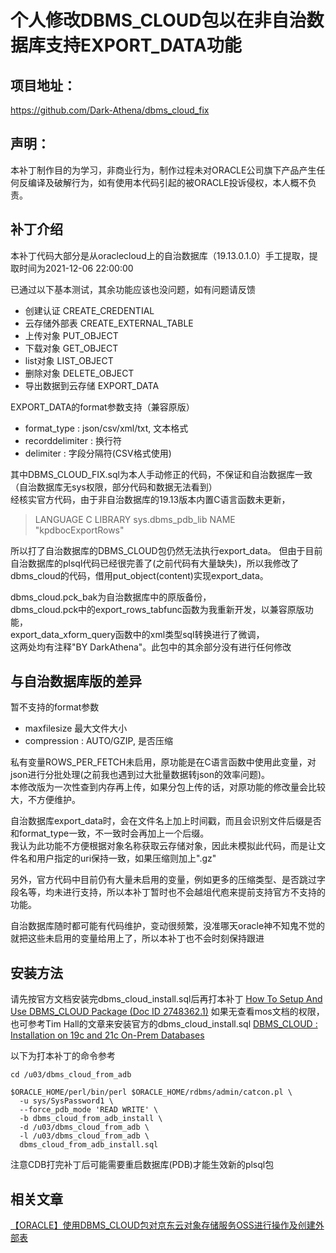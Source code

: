 # 个人修改DBMS_CLOUD包以在非自治数据库支持EXPORT_DATA功能

## 项目地址：
https://github.com/Dark-Athena/dbms_cloud_fix

## 声明：
本补丁制作目的为学习，非商业行为，制作过程未对ORACLE公司旗下产品产生任何反编译及破解行为，如有使用本代码引起的被ORACLE投诉侵权，本人概不负责。

## 补丁介绍
本补丁代码大部分是从oraclecloud上的自治数据库（19.13.0.1.0）手工提取，提取时间为2021-12-06 22:00:00

已通过以下基本测试，其余功能应该也没问题，如有问题请反馈
- 创建认证 CREATE_CREDENTIAL
- 云存储外部表 CREATE_EXTERNAL_TABLE
- 上传对象 PUT_OBJECT
- 下载对象 GET_OBJECT
- list对象 LIST_OBJECT
- 删除对象 DELETE_OBJECT
- 导出数据到云存储 EXPORT_DATA

EXPORT_DATA的format参数支持（兼容原版）
- format_type : json/csv/xml/txt, 文本格式
- recorddelimiter : 换行符
- delimiter : 字段分隔符(CSV格式使用)
 
其中DBMS_CLOUD_FIX.sql为本人手动修正的代码，不保证和自治数据库一致（自治数据库无sys权限，部分代码和数据无法看到）  
经核实官方代码，由于非自治数据库的19.13版本内置C语言函数未更新，
>LANGUAGE C
LIBRARY sys.dbms_pdb_lib
NAME "kpdbocExportRows"

所以打了自治数据库的DBMS_CLOUD包仍然无法执行export_data。
但由于目前自治数据库的plsql代码已经很完善了(之前代码有大量缺失)，所以我修改了dbms_cloud的代码，借用put_object(content)实现export_data。

dbms_cloud.pck_bak为自治数据库中的原版备份，   
dbms_cloud.pck中的export_rows_tabfunc函数为我重新开发，以兼容原版功能，  
export_data_xform_query函数中的xml类型sql转换进行了微调，   
这两处均有注释"BY DarkAthena"。此包中的其余部分没有进行任何修改  

## 与自治数据库版的差异

暂不支持的format参数
- maxfilesize 最大文件大小
- compression : AUTO/GZIP, 是否压缩
 
私有变量ROWS_PER_FETCH未启用，原功能是在C语言函数中使用此变量，对json进行分批处理(之前我也遇到过大批量数据转json的效率问题)。  
本修改版为一次性查到内存再上传，如果分包上传的话，对原功能的修改量会比较大，不方便维护。   

自治数据库export_data时，会在文件名上加上时间戳，而且会识别文件后缀是否和format_type一致，不一致时会再加上一个后缀。  
我认为此功能不方便根据对象名称获取云存储对象，因此未模拟此代码，而是让文件名和用户指定的uri保持一致，如果压缩则加上".gz"  

另外，官方代码中目前仍有大量未启用的变量，例如更多的压缩类型、是否跳过字段名等，均未进行支持，所以本补丁暂时也不会越俎代庖来提前支持官方不支持的功能。
 
自治数据库随时都可能有代码维护，变动很频繁，没准哪天oracle神不知鬼不觉的就把这些未启用的变量给用上了，所以本补丁也不会时刻保持跟进

## 安装方法
请先按官方文档安装完dbms_cloud_install.sql后再打本补丁
[How To Setup And Use DBMS_CLOUD Package (Doc ID 2748362.1)](https://support.oracle.com/epmos/faces/DocContentDisplay?id=2748362.1)
如果无查看mos文档的权限，也可参考Tim Hall的文章来安装官方的dbms_cloud_install.sql
[DBMS_CLOUD : Installation on 19c and 21c On-Prem Databases](https://oracle-base.com/articles/21c/dbms_cloud-installation)

以下为打本补丁的命令参考
```
cd /u03/dbms_cloud_from_adb

$ORACLE_HOME/perl/bin/perl $ORACLE_HOME/rdbms/admin/catcon.pl \
  -u sys/SysPassword1 \
  --force_pdb_mode 'READ WRITE' \
  -b dbms_cloud_from_adb_install \
  -d /u03/dbms_cloud_from_adb \
  -l /u03/dbms_cloud_from_adb \
  dbms_cloud_from_adb_install.sql
```

注意CDB打完补丁后可能需要重启数据库(PDB)才能生效新的plsql包

## 相关文章
[【ORACLE】使用DBMS_CLOUD包对京东云对象存储服务OSS进行操作及创建外部表](https://a.darkathena.top/archives/dbmscloudjdcloudoss)
